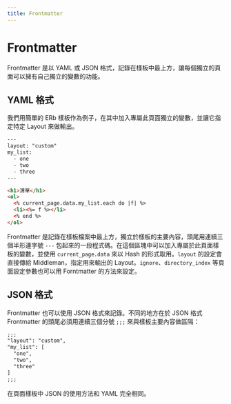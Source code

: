 ```yaml
---
title: Frontmatter
---
```


# Frontmatter

Frontmatter 是以 YAML 或 JSON 格式，記錄在樣板中最上方，讓每個獨立的頁面可以擁有自己獨立的變數的功能。

## YAML 格式

我們用簡單的 ERb 樣板作為例子，在其中加入專屬此頁面獨立的變數，並讓它指定特定 Layout 來做輸出。

``` html
---
layout: "custom"
my_list:
  - one
  - two
  - three
---

<h1>清單</h1>
<ol>
  <% current_page.data.my_list.each do |f| %>
  <li><%= f %></li>
  <% end %>
</ol>
```

Frontmatter 是記錄在樣板檔案中最上方，獨立於樣板的主要內容，頭尾用連續三個半形連字號 `---` 包起來的一段程式碼。在這個區塊中可以加入專屬於此頁面樣板的變數，並使用 `current_page.data` 來以 Hash 的形式取用。`layout` 的設定會直接傳給 Middleman，指定用來輸出的 Layout。`ignore`、`directory_index` 等頁面設定參數也可以用 Forntmatter 的方法來設定。

## JSON 格式

Frontmatter 也可以使用 JSON 格式來記錄。不同的地方在於 JSON 格式 Frontmatter 的頭尾必須用連續三個分號 `;;;` 來與樣板主要內容做區隔：

``` html
;;;
"layout": "custom",
"my_list": [
  "one",
  "two",
  "three"
]
;;;
```

在頁面樣板中 JSON 的使用方法和 YAML 完全相同。
